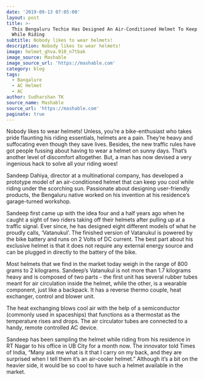 ```yaml
---
date: '2019-09-13 07:05:00'
layout: post
title: >-
  This Bengaluru Techie Has Designed An Air-Conditioned Helmet To Keep You Cool
  While Riding
subtitle: Nobody likes to wear helmets!
description: Nobody likes to wear helmets!
image: helmet_ghva.910_n7tbak
image_source: Mashable
image_source_url: 'https://mashable.com'
category: blog
tags:
  - Bangalure
  - AC Helmet
  - AC
author: Sudharshan TK
source_name: Mashable
source_url: 'https://mashable.com'
paginate: true
---
```

Nobody likes to wear helmets! Unless, you’re a bike-enthusiast who takes pride flaunting his riding essentials, helmets are a pain. They’re heavy and suffocating even though they save lives. Besides, the new traffic rules have got people fussing about having to wear a helmet on sunny days. That’s another level of discomfort altogether. But, a man has now devised a very ingenious hack to solve all your riding woes!

Sandeep Dahiya, director at a multinational company, has developed a prototype model of an air-conditioned helmet that can keep you cool while riding under the scorching sun. Passionate about designing user-friendly products, the Bengaluru native worked on his invention at his residence’s garage-turned workshop.

Sandeep first came up with the idea four and a half years ago when he caught a sight of two riders taking off their helmets after pulling up at a traffic signal. Ever since, he has designed eight different models of what he proudly calls, ‘Vatanukul’. The finished version of Vatanukul is powered by the bike battery and runs on 2 Volts of DC current. The best part about his exclusive helmet is that it does not require any external energy source and can be plugged in directly to the battery of the bike.

Most helmets that we find in the market today weigh in the range of 800 grams to 2 kilograms. Sandeep’s Vatanukul is not more than 1.7 kilograms heavy and is composed of two parts - the first unit has several rubber tubes meant for air circulation inside the helmet, while the other, is a wearable component, just like a backpack. It has a reverse thermo couple, heat exchanger, control and blower unit.

The heat exchanging blows cool air with the help of a semiconductor (commonly used in spaceships) that functions as a thermostat as the temperature rises and drops. The air circulator tubes are connected to a handy, remote controlled AC device.

Sandeep has been sampling the helmet while riding from his residence in RT Nagar to his office in UB City for a month now. The innovator told Times of India, “Many ask me what is it that I carry on my back, and they are surprised when I tell them it’s an air-cooler helmet.” Although it’s a bit on the heavier side, it would be so cool to have such a helmet available in the market.
